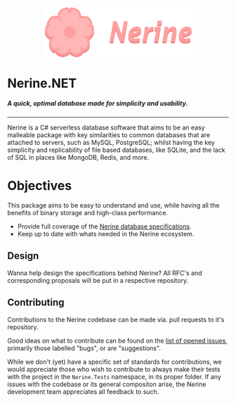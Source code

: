 <div align="center">
	<img src="https://github.com/Altenhh/Nerine/blob/master/assets/icon.png?raw=true">
</div>

# Nerine.NET
##### A quick, optimal database made for simplicity and usability.
----

Nerine is a C# serverless database software that aims to be an easy malleable package with key similarities to common databases that are attached to servers, such as MySQL, PostgreSQL; whilst having the key simplicity and replicability of file based databases, like SQLite, and the lack of SQL in places like MongoDB, Redis, and more.

# Objectives
This package aims to be easy to understand and use, while having all the benefits of binary storage and high-class performance.
* Provide full coverage of the [Nerine database specifications](https://raw.githubusercontent.com/Altenhh/Nerine/master/Nerine/FileStructure.txt).
* Keep up to date with whats needed in the Nerine ecosystem.

## Design
Wanna help design the specifications behind Nerine? All RFC's and corresponding proposals will be put in a respective repository.

## Contributing
Contributions to the Nerine codebase can be made via. pull requests to it's repository.

Good ideas on what to contribute can be found on the [list of opened issues](https://github.com/Altenhh/Nerine/ISSUES), primarily those labelled "bugs", or are "suggestions".

While we don't (yet) have a specific set of standards for contributions, we would appreciate those who wish to contribute to always make their tests with the project in the `Nerine.Tests` namespace, in its proper folder. If any issues with the codebase or its general compositon arise, the Nerine development team appreciates all feedback to such.